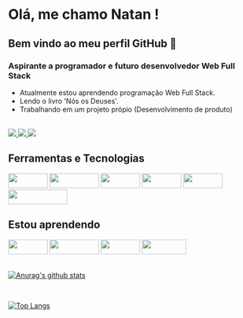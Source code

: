# Olá, me chamo Natan ! 
## Bem vindo ao meu perfil GitHub 👋
### Aspirante a programador e futuro desenvolvedor Web Full Stack

- Atualmente estou aprendendo programação Web Full Stack.
- Lendo o livro 'Nós os Deuses'.
- Trabalhando em um projeto própio (Desenvolvimento de produto)

<br />

<a href="https://www.instagram.com/natan_1996or" alt="Instagram" target="_blank">
  <img src="https://img.shields.io/badge/-Instagram-DF0174?style=for-the-badge&labelColor=DF0174&logo=instagram&logoColor=white&link=https://www.instagram.com/natan_1996or">
</a>

<a href="https://www.facebook.com/Natan.Malinovski" alt="Facebook" target="_blank">
  <img src="https://img.shields.io/badge/Facebook-1877F2?style=for-the-badge&logo=facebook&logoColor=white&link=https://www.facebook.com/NatanMalinovski">
</a>

<a href="https://www.linkedin.com/in/natan-malinovski/" alt="Facebook" target="_blank">
  <img src="https://img.shields.io/badge/LinkedIn-0077B5?style=for-the-badge&logo=linkedin&logoColor=white&link=https://www.linkedin.com/in/natan-malinovski/">
</a>

<br />

## Ferramentas e Tecnologias

  <div>
      <img src="https://img.shields.io/badge/Git-E34F26?style=for-the-badge&logo=git&logoColor=white" width="80" height="30"/>
      <img src="https://img.shields.io/badge/Angular-DD0031?style=for-the-badge&logo=angular&logoColor=white" width="100" height="30"/>
      <img src="https://img.shields.io/badge/React-20232A?style=for-the-badge&logo=react&logoColor=61DAFB" width="80" height="30"/>
      <img src="https://img.shields.io/badge/CSS-239120?&style=for-the-badge&logo=css3&logoColor=white" width="80" height="30"/>
      <img src="https://img.shields.io/badge/HTML-239120?style=for-the-badge&logo=html5&logoColor=white" width="80" height="30"/>
      <img src="https://img.shields.io/badge/JavaScript-F7DF1E?style=for-the-badge&logo=javascript&logoColor=black" width="120" height="30"/>
  
  <div/>

## Estou aprendendo
  <div>
      <img src="https://img.shields.io/badge/Git-E34F26?style=for-the-badge&logo=git&logoColor=white" width="80" height="30"/>
      <img src="https://img.shields.io/badge/Angular-DD0031?style=for-the-badge&logo=angular&logoColor=white" width="100" height="30"/>
      <img src="https://img.shields.io/badge/React-20232A?style=for-the-badge&logo=react&logoColor=61DAFB" width="80" height="30"/>
      <img src="https://img.shields.io/badge/Linux-E34F26?style=for-the-badge&logo=linux&logoColor=black" width="90" height="30"/>
  <div/>
    
  <br />
    
[![Anurag's github stats](https://github-readme-stats.vercel.app/api?username=Natan0232&theme=blue-green)](https://github.com/anuraghazra/github-readme-stats)
    
 <br />
    
[![Top Langs](https://github-readme-stats.vercel.app/api/top-langs/?username=Natan0232&layout=compact)](https://github.com/Natan0232/github-readme-stats)
